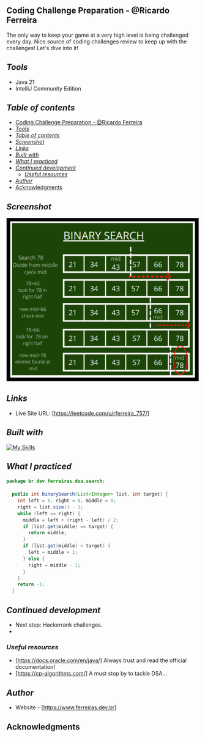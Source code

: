 ## Coding Challenge Preparation - @Ricardo Ferreira
The only way to keep your game at a very high level
is being challenged every day. Nice source of coding challenges review to keep up with the challenges!
Let's dive into it!
## _Tools_
- Java 21
- IntelliJ Community Edition

## _Table of contents_
- [Coding Challenge Preparation - @Ricardo Ferreira](#leetcode-challenge75---ricardo-ferreira)
- [_Tools_](#tools)
- [_Table of contents_](#table-of-contents)
- [_Screenshot_](#screenshot)
- [_Links_](#links)
- [_Built with_](#built-with)
- [_What I practiced_](#what-i-practiced)
- [_Continued development_](#continued-development)
  - [_Useful resources_](#useful-resources)
- [_Author_](#author)
- [Acknowledgments](#acknowledgments)


## _Screenshot_
[![](./binarySearch.png)]()
## _Links_
- Live Site URL: [https://leetcode.com/u/rferreira_757/] 
## _Built with_
[![My Skills](https://skillicons.dev/icons?i=java,git,idea,redhat)](https://skillicons.dev)


 ## _What I practiced_
```java
package br.dev.ferreiras.dsa.search;

  public int binarySearch(List<Integer> list, int target) {
    int left = 0, right = 0, middle = 0;
    right = list.size() - 1;
    while (left <= right) {
      middle = left + (right - left) / 2;
      if (list.get(middle) == target) {
        return middle;
      }
      if (list.get(middle) < target) {
        left = middle + 1;
      } else {
        right = middle - 1;
      }
    }
    return -1;
  }

``` 

## _Continued development_
- Next step: Hackerrank challenges.
- 
### _Useful resources_
- [https://docs.oracle.com/en/java/]    Always trust and read the official documentation!
- [https://cp-algorithms.com/]  A must stop by to tackle DSA...
## _Author_
- Website - [https://www.ferreiras.dev.br]  
## Acknowledgments
